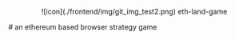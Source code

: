 <p align="center">
![icon](./frontend/img/git_img_test2.png)  
eth-land-game
</p>
# an ethereum based browser strategy game
